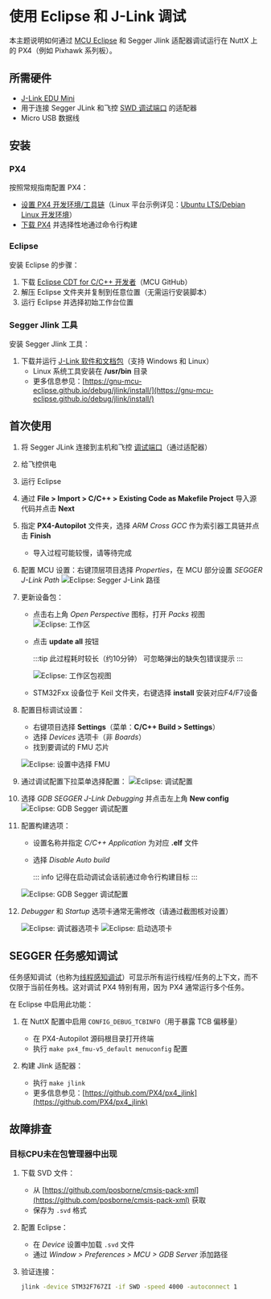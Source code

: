 # 使用 Eclipse 和 J-Link 调试

本主题说明如何通过 [MCU Eclipse](https://gnu-mcu-eclipse.github.io/) 和 Segger Jlink 适配器调试运行在 NuttX 上的 PX4（例如 Pixhawk 系列板）。

## 所需硬件

- [J-Link EDU Mini](https://www.segger.com/products/debug-probes/j-link/models/j-link-edu-mini/)
- 用于连接 Segger JLink 和飞控 [SWD 调试端口](../debug/swd_debug.md) 的适配器
- Micro USB 数据线

## 安装

### PX4

按照常规指南配置 PX4：

- [设置 PX4 开发环境/工具链](../dev_setup/dev_env.md)（Linux 平台示例详见：[Ubuntu LTS/Debian Linux 开发环境](../dev_setup/dev_env_linux_ubuntu.md)）
- [下载 PX4](../dev_setup/building_px4.md) 并选择性地通过命令行构建

### Eclipse

安装 Eclipse 的步骤：

1. 下载 [Eclipse CDT for C/C++ 开发者](https://github.com/gnu-mcu-eclipse/org.eclipse.epp.packages/releases/)（MCU GitHub）
1. 解压 Eclipse 文件夹并复制到任意位置（无需运行安装脚本）
1. 运行 Eclipse 并选择初始工作台位置

### Segger Jlink 工具

安装 Segger Jlink 工具：

1. 下载并运行 [J-Link 软件和文档包](https://www.segger.com/downloads/jlink/#J-LinkSoftwareAndDocumentationPack)（支持 Windows 和 Linux）
   - Linux 系统工具安装在 **/usr/bin** 目录
   - 更多信息参见：[https://gnu-mcu-eclipse.github.io/debug/jlink/install/](https://gnu-mcu-eclipse.github.io/debug/jlink/install/)

## 首次使用

1. 将 Segger JLink 连接到主机和飞控 [调试端口](../debug/swd_debug.md)（通过适配器）
1. 给飞控供电
1. 运行 Eclipse
1. 通过 **File > Import > C/C++ > Existing Code as Makefile Project** 导入源代码并点击 **Next**
1. 指定 **PX4-Autopilot** 文件夹，选择 _ARM Cross GCC_ 作为索引器工具链并点击 **Finish**
   - 导入过程可能较慢，请等待完成
1. 配置 MCU 设置：右键顶层项目选择 _Properties_，在 MCU 部分设置 _SEGGER J-Link Path_
   ![Eclipse: Segger J-Link 路径](../../assets/debug/eclipse_segger_jlink_path.png)
1. 更新设备包：

   - 点击右上角 _Open Perspective_ 图标，打开 _Packs_ 视图
     ![Eclipse: 工作区](../../assets/debug/eclipse_workspace_perspective.png)
   - 点击 **update all** 按钮

     :::tip
     此过程耗时较长（约10分钟）
     可忽略弹出的缺失包错误提示
     :::

     ![Eclipse: 工作区包视图](../../assets/debug/eclipse_packs_perspective.jpg)

   - STM32Fxx 设备位于 Keil 文件夹，右键选择 **install** 安装对应F4/F7设备

1. 配置目标调试设置：

   - 右键项目选择 **Settings**（菜单：**C/C++ Build > Settings**）
   - 选择 _Devices_ 选项卡（非 _Boards_）
   - 找到要调试的 FMU 芯片

   ![Eclipse: 设置中选择 FMU](../../assets/debug/eclipse_settings_devices_fmu.png)

1. 通过调试配置下拉菜单选择配置：
   ![Eclipse: 调试配置](../../assets/debug/eclipse_settings_debug_config.png)
1. 选择 _GDB SEGGER J-Link Debugging_ 并点击左上角 **New config**
   ![Eclipse: GDB Segger 调试配置](../../assets/debug/eclipse_settings_debug_config_gdb_segger.png)
1. 配置构建选项：

   - 设置名称并指定 _C/C++ Application_ 为对应 **.elf** 文件
   - 选择 _Disable Auto build_

     ::: info
     记得在启动调试会话前通过命令行构建目标
     :::

   ![Eclipse: GDB Segger 调试配置](../../assets/debug/eclipse_settings_debug_config_gdb_seg_gdb_segger_build_config.png)

1. _Debugger_ 和 _Startup_ 选项卡通常无需修改（请通过截图核对设置）

   ![Eclipse: 调试器选项卡](../../assets/debug/eclipse_settings_debug_config_gdb_segger_build_config_debugger_tab.png)
   ![Eclipse: 启动选项卡](../../assets/debug/eclipse_settings_debug_config_gdb_segger_build_config_startup_tab.png)

## SEGGER 任务感知调试

任务感知调试（也称为[线程感知调试](https://www.segger.com/products/debug-probes/j-link/tools/j-link-gdb-server/thread-aware-debugging/)）可显示所有运行线程/任务的上下文，而不仅限于当前任务栈。这对调试 PX4 特别有用，因为 PX4 通常运行多个任务。

在 Eclipse 中启用此功能：

1. 在 NuttX 配置中启用 `CONFIG_DEBUG_TCBINFO`（用于暴露 TCB 偏移量）

   - 在 PX4-Autopilot 源码根目录打开终端
   - 执行 `make px4_fmu-v5_default menuconfig` 配置

1. 构建 Jlink 适配器：
   - 执行 `make jlink`
   - 更多信息参见：[https://github.com/PX4/px4_jlink](https://github.com/PX4/px4_jlink)

## 故障排查

### 目标CPU未在包管理器中出现

1. 下载 SVD 文件：
   - 从 [https://github.com/posborne/cmsis-pack-xml](https://github.com/posborne/cmsis-pack-xml) 获取
   - 保存为 `.svd` 格式

2. 配置 Eclipse：
   - 在 _Device_ 设置中加载 `.svd` 文件
   - 通过 _Window > Preferences > MCU > GDB Server_ 添加路径

3. 验证连接：
   ```bash
   jlink -device STM32F767ZI -if SWD -speed 4000 -autoconnect 1
   ```